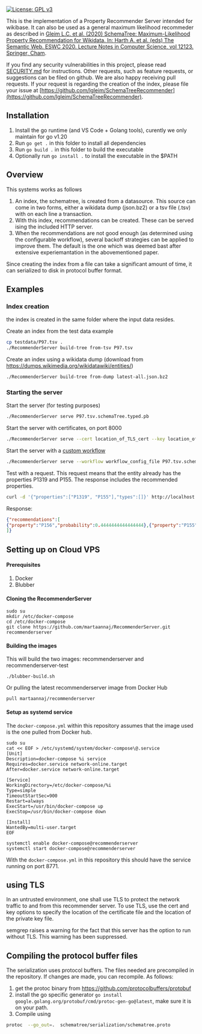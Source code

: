 [![License: GPL v3](https://img.shields.io/badge/License-GPLv3-blue.svg)](https://www.gnu.org/licenses/gpl-3.0)

This is the implementation of a Property Recommender Server intended for wikibase. 
It can also be used as a general maximum likelihood recommeder as described in  [Gleim L.C. et al. (2020) SchemaTree: Maximum-Likelihood Property Recommendation for Wikidata. 
In: Harth A. et al. (eds) The Semantic Web. ESWC 2020. Lecture Notes in Computer Science, vol 12123. Springer, Cham](https://doi.org/10.1007/978-3-030-49461-2_11).

If you find any security vulnerabilities in this project, please read [SECURITY.md](SECURITY.md) for instructions.
Other requests, such as feature requests, or suggestions can be filed on github. We are also happy receiving pull requests. If your request is regarding the creation of the index, please file your issue at [https://github.com/lgleim/SchemaTreeRecommender](https://github.com/lgleim/SchemaTreeRecommender).


## Installation

1. Install the go runtime (and VS Code + Golang tools), curently we only maintain for go v1.20
1. Run `go get .` in this folder to install all dependencies
1. Run `go build .` in this folder to build the executable
1. Optionally run `go install .` to install the executable in the $PATH

## Overview

This systems works as follows

1. An index, the schematree, is created from a datasource. This source can come in two forms, either a wikidata dump (json.bz2) or a tsv file (.tsv) with on each line a transaction.
2. With this index, recommendations can be created. These can be served ising the included HTTP server.
3. When the recommendations are not good enough (as determined using the configurable workflow), several backoff strategies can be applied to improve them. The default is the one which was deemed bast after extensive experiemantation in the abovementioned paper.

Since creating the index from a file can take a significant amount of time, it can serialized to disk in protocol buffer format. 

## Examples
### Index creation ###

the index is created in the same folder where the input data resides.

Create an index from the test data example

```bash
cp testdata/P97.tsv .
./RecommenderServer build-tree from-tsv P97.tsv
```

Create an index using a wikidata dump (download from https://dumps.wikimedia.org/wikidatawiki/entities/)

```bash
./RecommenderServer build-tree from-dump latest-all.json.bz2 
```

### Starting the server ###

Start the server (for testing purposes)
```bash
./RecommenderServer serve P97.tsv.schemaTree.typed.pb
```
Start the server with certificates, on port 8000
```bash
./RecommenderServer serve --cert location_of_TLS_cert --key location_of_private_TLS_key --port 8000 latest-all.json.bz2.schemaTree.typed.pb
```
Start the server with a [custom workflow](configuration/README.md)
```bash
./RecommenderServer serve --workflow workflow_config_file P97.tsv.schemaTree.typed.pb
```

Test with a request. This request means that the entity already has the properties P1319 and P155. The response includes the recommended properties.
```bash
curl -d '{"properties":["P1319", "P155"],"types":[]}' http://localhost:8080/recommender
```

Response:
```json
{"recommendations":[
{"property":"P156","probability":0.4444444444444444},{"property":"P155","probability":0.4444444444444444},{"property":"P582","probability":0.4444444444444444},{"property":"P642","probability":0.2222222222222222},{"property":"P1326","probability":0.1111111111111111},{"property":"P1534","probability":0.1111111111111111},{"property":"P580","probability":0.1111111111111111},{"property":"P276","probability":0.1111111111111111},{"property":"P8555","probability":0.1111111111111111}
]}
```


## Setting up on Cloud VPS

#### Prerequisites

1. Docker
2. Blubber

#### Cloning the RecommenderServer

```
sudo su
mkdir /etc/docker-compose
cd /etc/docker-compose
git clone https://github.com/martaannaj/RecommenderServer.git recommenderserver
```

#### Building the images

This will build the two images: recommenderserver and recommenderserver-test

```
./blubber-build.sh
```

Or pulling the latest recommenderserver image from Docker Hub

```
pull martaannaj/recommenderserver
```

#### Setup as systemd service

The ```docker-compose.yml``` within this repository assumes that the image used is the one pulled from Docker hub.

```
sudo su
cat << EOF > /etc/systemd/system/docker-compose\@.service
[Unit]
Description=docker-compose %i service
Requires=docker.service network-online.target
After=docker.service network-online.target

[Service]
WorkingDirectory=/etc/docker-compose/%i
Type=simple
TimeoutStartSec=900
Restart=always
ExecStart=/usr/bin/docker-compose up
ExecStop=/usr/bin/docker-compose down

[Install]
WantedBy=multi-user.target
EOF

systemctl enable docker-compose@recommenderserver
systemctl start docker-compose@recommenderserver
```

With the ```docker-compose.yml``` in this repository this should have the service running on port 8771.


## using TLS

In an untrusted environment, one shall use TLS to protect the network traffic to and from this recommender server. To use TLS, use the cert and key options to specify the location of the certificate file and the location of the private key file.

semgrep raises a warning for the fact that this server has the option to run without TLS. This warning has been suppressed.

## Compiling the protocol buffer files

The serialization uses protocol buffers. The files needed are precompiled in the repository.
If changes are made, you can recompile. As follows:

1. get the protoc binary from https://github.com/protocolbuffers/protobuf
2. install the go specific generator ```go install google.golang.org/protobuf/cmd/protoc-gen-go@latest```, make sure it is on your path.
3. Compile using 

```bash
protoc  --go_out=.  schematree/serialization/schematree.proto
```